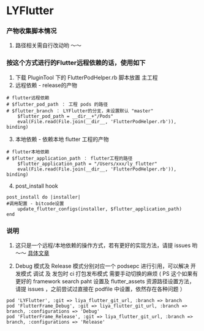 # LYFlutter
### 产物收集脚本情况
1. 路径相关需自行改动哟 ～～ 

### 按这个方式进行的Flutter远程依赖的话，使用如下
1. 下载 PluginTool 下的 FlutterPodHelper.rb 脚本放置 主工程 
2. 远程依赖 - release的产物
```
# flutter远程依赖 
# $flutter_pod_path ： 工程 pods 的路径
# $flutter_branch ： LYFlutter的分支，未设置默认 "master"
    $flutter_pod_path = __dir__+"/Pods"
    eval(File.read(File.join(__dir__, 'FlutterPodHelper.rb')), binding)
```
3. 本地依赖 - 依赖本地 flutter 工程的产物
```
# flutter本地依赖 
# $flutter_application_path ： flutter工程的路径
    $flutter_application_path = "/Users/xxx/ly_flutter"
    eval(File.read(File.join(__dir__, 'FlutterPodHelper.rb')), binding)
```
4. post_install hook
```
post_install do |installer|
#调用配置 - bitcode设置
    update_flutter_configs(installer, $flutter_application_path)
end
```
### 说明
1. 这只是一个远程/本地依赖的操作方式，若有更好的实现方法，请提 issues 哟～～
[具体文章](https://www.jianshu.com/p/c010bdd6a926)

2. Debug 模式及 Release 模式分别对应一个 podsepc 进行引用，可以解决 开发模式 调试 及 发包时 ci 打包发布模式 需要手动切换的麻烦
 (  PS 这个如果有更好的 framework search paht 设置及 flutter_assets 资源路径设置方法，请提 issues ，之前尝试过直接在 podfile 中设置，依然存在各种问题 ）
```
pod 'LYFlutter', :git => liya_flutter_git_url, :branch => branch
pod 'FlutterFrame_Debug', :git => liya_flutter_git_url, :branch => branch, :configurations => 'Debug'
pod 'FlutterFrame_Release', :git => liya_flutter_git_url, :branch => branch, :configurations => 'Release'
```
